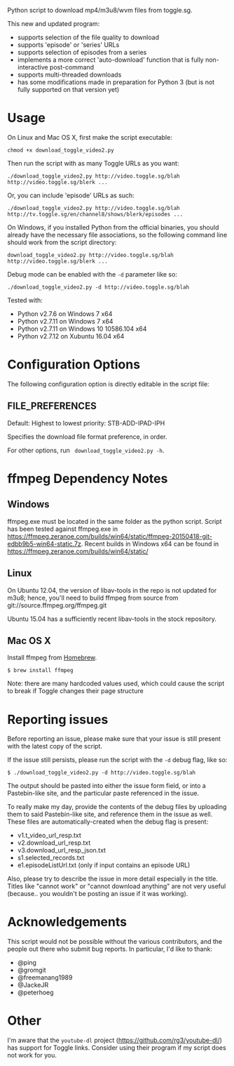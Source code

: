 Python script to download mp4/m3u8/wvm files from toggle.sg.

This new and updated program:
- supports selection of the file quality to download
- supports 'episode' or 'series' URLs
- supports selection of episodes from a series
- implements a more correct 'auto-download' function that is fully non-interactive post-command
- supports multi-threaded downloads
- has some modifications made in preparation for Python 3 (but is not fully supported on that version yet)

# Usage
On Linux and Mac OS X, first make the script executable:

`chmod +x download_toggle_video2.py`

Then run the script with as many Toggle URLs as you want:

`./download_toggle_video2.py http://video.toggle.sg/blah http://video.toggle.sg/blerk ...`

Or, you can include 'episode' URLs as such:

`./download_toggle_video2.py http://video.toggle.sg/blah http://tv.toggle.sg/en/channel8/shows/blerk/episodes ...`

On Windows, if you installed Python from the official binaries, you should already have the necessary file associations, so the following command line should work from the script directory:

`download_toggle_video2.py http://video.toggle.sg/blah http://video.toggle.sg/blerk ...`

Debug mode can be enabled with the ```-d``` parameter like so:

`./download_toggle_video2.py -d http://video.toggle.sg/blah`

Tested with:
- Python v2.7.6 on Windows 7 x64
- Python v2.7.11 on Windows 7 x64
- Python v2.7.11 on Windows 10 10586.104 x64
- Python v2.7.12 on Xubuntu 16.04 x64

# Configuration Options

The following configuration option is directly editable in the script file:
## FILE_PREFERENCES
Default: Highest to lowest priority: STB-ADD-IPAD-IPH

Specifies the download file format preference, in order.


For other options, run ``` download_toggle_video2.py -h```.

# ffmpeg Dependency Notes
## Windows
ffmpeg.exe must be located in the same folder as the python script. Script has been tested against ffmpeg.exe in https://ffmpeg.zeranoe.com/builds/win64/static/ffmpeg-20150418-git-edbb9b5-win64-static.7z. Recent builds in Windows x64 can be found in https://ffmpeg.zeranoe.com/builds/win64/static/

## Linux
On Ubuntu 12.04, the version of libav-tools in the repo is not updated for m3u8; hence, you'll need to build ffmpeg from source from git://source.ffmpeg.org/ffmpeg.git

Ubuntu 15.04 has a sufficiently recent libav-tools in the stock repository.

## Mac OS X
Install ffmpeg from [Homebrew](http://brew.sh/).

```shell
$ brew install ffmpeg
```

Note: there are many hardcoded values used, which could cause the script to break if Toggle changes their page structure

# Reporting issues

Before reporting an issue, please make sure that your issue is still present with the latest copy of the script.

If the issue still persists, please run the script with the `-d` debug flag, like so:
```shell
$ ./download_toggle_video2.py -d http://video.toggle.sg/blah
```

The output should be pasted into either the issue form field, or into a Pastebin-like site, and the particular paste referenced in the issue.

To really make my day, provide the contents of the debug files by uploading them to said Pastebin-like site, and reference them in the issue as well. These files are automatically-created when the debug flag is present:
- v1.t_video_url_resp.txt
- v2.download_url_resp.txt
- v3.download_url_resp_json.txt
- s1.selected_records.txt
- e1.episodeListUrl.txt (only if input contains an episode URL)

Also, please try to describe the issue in more detail especially in the title. Titles like "cannot work" or "cannot download anything" are not very useful (because.. you wouldn't be posting an issue if it was working).

# Acknowledgements

This script would not be possible without the various contributors, and the people out there who submit bug reports. In particular, I'd like to thank:
- @ping
- @gromgit
- @freemanang1989
- @JackeJR
- @peterhoeg

# Other

I'm aware that the ```youtube-dl``` project (https://github.com/rg3/youtube-dl/) has support for Toggle links. Consider using their program if my script does not work for you.
